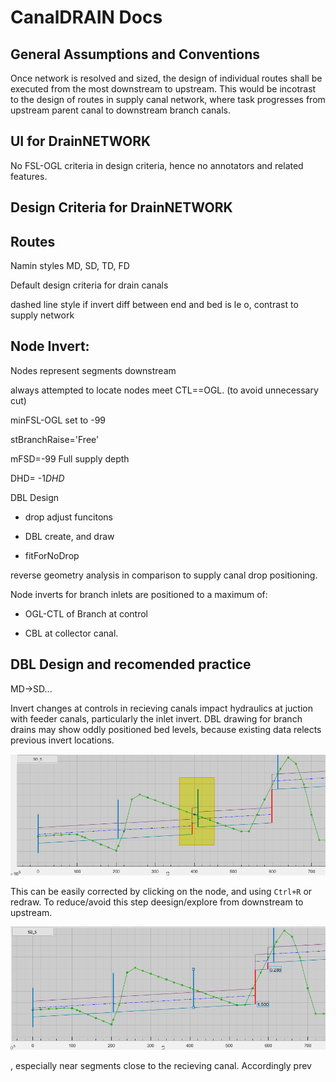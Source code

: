 # CanalDRAIN Docs

## General Assumptions and Conventions

Once network is resolved and sized, the design of individual routes shall be executed from the most downstream to upstream. This would be incotrast to the design of routes in supply canal network, where task progresses from upstream parent canal to downstream branch canals.

## UI for DrainNETWORK

No FSL-OGL criteria in design criteria, hence no annotators and related features.

## Design Criteria for DrainNETWORK



## Routes

Namin styles MD, SD, TD, FD 

Default design criteria for drain canals

dashed line style if invert diff between end and bed is le o, contrast to supply network

## Node Invert:

Nodes represent segments downstream

always attempted to locate nodes meet CTL==OGL. (to avoid unnecessary cut)

minFSL-OGL set to -99

stBranchRaise='Free'

mFSD=-99 Full supply depth

DHD= -1*DHD*

DBL Design

- drop adjust funcitons

- DBL create, and draw

- fitForNoDrop

reverse geometry analysis in comparison to supply canal drop positioning.

Node inverts for branch inlets are positioned to a maximum of:

- OGL-CTL of Branch at control

- CBL at collector canal.





## DBL Design and recomended practice

MD->SD...

Invert changes at controls in recieving canals impact hydraulics at juction with feeder canals, particularly the inlet invert. DBL drawing for branch drains may show oddly positioned bed levels, because existing data relects previous invert locations. 

![fig1](Images/Image%201.png)

This can be easily corrected by clicking on the node, and using `Ctrl+R` or redraw. To reduce/avoid this step deesign/explore from downstream to upstream.

![fig2](Images/Image%202.png)

, especially near segments close to the recieving canal. Accordingly prev

